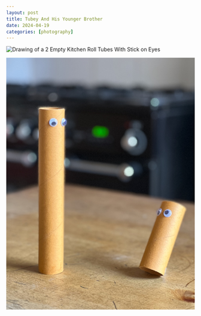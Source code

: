 ```yaml
---
layout: post
title: Tubey And His Younger Brother
date: 2024-04-19
categories: [photography]
---
```


![Drawing of a 2 Empty Kitchen Roll Tubes With Stick on Eyes](https://ik.imagekit.io/1wh3oo1zp/IMG_0173_lDvWfxyio)

![Two Empty Kitchen Roll Tubes on a Table, both Have Stick on Eyes](/images/two-tubes-stick-on-eyes.jpg)
